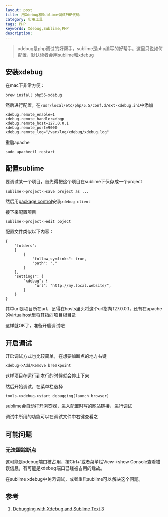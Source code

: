 ```yaml
---
layout: post
title: 用Xdebug和Sublime调试PHP代码
category: 实用工具
tags: PHP
keywords: Xdebug,Sublime,PHP
description: 
---
```


> xdebug是php调试的好帮手，sublime是php编写的好帮手。这里只说如何配置，默认读者会用sublime和xdebug

## 安装xdebug
在mac下非常方便：

    brew install php55-xdebug

然后进行配置，在`/usr/local/etc/php/5.5/conf.d/ext-xdebug.ini`中添加

    xdebug.remote_enable=1
    xdebug.remote_handler=dbgp
    xdebug.remote_host=127.0.0.1
    xdebug.remote_port=9000
    xdebug.remote_log="/var/log/xdebug/xdebug.log"

重启apache

    sudo apachectl restart

## 配置sublime
要调试某一个项目，首先得把这个项目在sublime下保存成一个project

    sublime->project->save project as ...

然后用[package control](https://sublime.wbond.net/installation)安装`xdebug client`

接下来配置项目

    sublime->project->edit poject

配置文件类似以下内容：

    {
        "folders":
        [
            {
                "follow_symlinks": true,
                "path": "."
            }
        ],
        "settings": {
            "xdebug": {
                 "url": "http://my.local.website/",
            }
        }
    }

其中url是项目所在url，记得在hosts里头将这个url指向127.0.0.1，还有在apache的virtualhost里将其指向项目根目录

这样就OK了，准备开启调试吧

## 开启调试
开启调试方式也比较简单，在想要加断点的地方右键

    xdebug->Add/Remove breakpoint

这样项目在运行到本行的时候就会停止下来

然后开始调试，在菜单栏选择

    tools->xdebug->start debugging(launch browser)

sublime会自动打开浏览器，进入配置时写的网站链接，进行调试

调试中所用的功能可以在调试文件中右键查看之

## 可能问题

### 无法跟踪断点
这可能是xdebug端口被占用，按Ctrl+`或者菜单栏View->show Console查看错误信息，有可能是xdebug端口已经被占用的缘故。

在sublime xdebug中关闭调试，或者重启sublime可以解决这个问题。

## 参考
1. [Debugging with Xdebug and Sublime Text 3](http://www.sitepoint.com/debugging-xdebug-sublime-text-3/)




